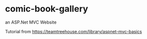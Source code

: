 # comic-book-gallery
an ASP.Net MVC Website

Tutorial from https://teamtreehouse.com/library/aspnet-mvc-basics
